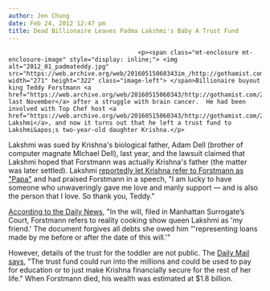 ```yaml
---
author: Jen Chung
date: Feb 24, 2012 12:47 pm
title: Dead Billionaire Leaves Padma Lakshmi's Baby A Trust Fund
---
```


	
										<p><span class="mt-enclosure mt-enclosure-image" style="display: inline;"> <img alt="2012_01_padmateddy.jpg" src="https://web.archive.org/web/20160515060343im_/http://gothamist.com/attachments/jen/2012_01_padmateddy.jpg" width="271" height="322" class="image-left"> </span>Billionaire buyout king Teddy Forstmann <a href="https://web.archive.org/web/20160515060343/http://gothamist.com/2011/11/21/billionaire_buyout_king_teddy_forst.php">died last November</a> after a struggle with brain cancer.  He had been involved with Top Chef host <a href="https://web.archive.org/web/20160515060343/http://gothamist.com/2011/01/30/padma_lakshmis_baby_daddy_drama_and.php">Padma Lakshmi</a>, and now it turns out that he left a trust fund to Lakshmi&apos;s two-year-old daughter Krishna.</p>

<p>Lakshmi was sued by Krishna&apos;s biological father, Adam Dell (brother of computer magnate MIchael Dell), last year, and the lawsuit claimed that Lakshmi hoped that Forstmann was actually Krishna&apos;s father (the matter was later settled).  Lakshmi <a href="https://web.archive.org/web/20160515060343/http://www.dailymail.co.uk/news/article-2105916/Billionaire-Teddy-Forstmann-gives-trust-fund-lover-Padma-Lakshmis-daughter.html">reportedly let Krishna refer to Forstmann as &quot;Papa&quot;</a> and had praised Forstmann in a speech, &quot;I am lucky to have someone who unwaveringly gave me love and manly support &#x2014; and is also the person that I love. So thank you, Teddy.&quot; </p>

<p><a href="https://web.archive.org/web/20160515060343/http://www.nydailynews.com/entertainment/billionaire-teddy-forstmann-left-big-trust-fund-2-year-old-daughter-padma-lakshmi-article-1.1027848">According to the Daily News</a>, &quot;In the will, filed in Manhattan Surrogate&#x2019;s Court, Forstmann refers to reality cooking show queen Lakshmi as &apos;my friend.&apos; The document forgives all debts she owed him &#x201C;&apos;representing loans made by me before or after the date of this will.&apos;&quot;  </p>

<p>However, details of the trust for the toddler are not public.  The <a href="https://web.archive.org/web/20160515060343/http://www.dailymail.co.uk/news/article-2105916/Billionaire-Teddy-Forstmann-gives-trust-fund-lover-Padma-Lakshmis-daughter.html">Daily Mail says</a>, &quot;The trust fund could run into the millions and could be used to pay for education or to just make Krishna financially secure for the rest of her life.&quot;  When Forstmann died, his wealth was estimated at $1.8 billion.</p>					
										
									
				